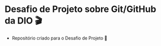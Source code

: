 # Desafio de Projeto sobre Git/GitHub da DIO :clapper:



- Repositório criado para o Desafio de Projeto :call_me_hand:

  
